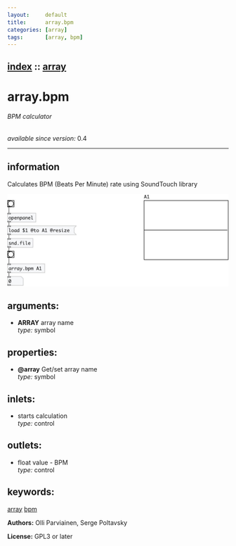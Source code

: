 ```yaml
---
layout:     default
title:      array.bpm
categories: [array]
tags:       [array, bpm]
---
```

[index](index.html) :: [array](category_array.html)
---

# array.bpm

###### BPM calculator

*available since version:* 0.4

---


## information
Calculates BPM (Beats Per Minute) rate using SoundTouch library


[![example](../examples/img/array.bpm.jpg)](../examples/pd/array.bpm.pd)



## arguments:

* **ARRAY**
array name<br>
_type:_ symbol<br>





## properties:

* **@array** 
Get/set array name<br>
_type:_ symbol<br>



## inlets:

* starts calculation<br>
_type:_ control



## outlets:

* float value - BPM<br>
_type:_ control



## keywords:

[array](keywords/array.html)
[bpm](keywords/bpm.html)






**Authors:** Olli Parviainen, Serge Poltavsky




**License:** GPL3 or later






